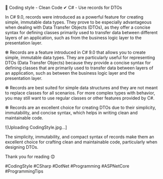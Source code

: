 🏅 Coding style - Clean Code
✔ C# - Use records for DTOs


In C# 9.0, records were introduced as a powerful feature for creating simple, immutable data types. They prove to be especially advantageous when dealing with Data Transfer Objects (DTOs), as they offer a concise syntax for defining classes primarily used to transfer data between different layers of an application, such as from the business logic layer to the presentation layer.

❇ Records are a feature introduced in C# 9.0 that allows you to create simple, immutable data types. They are particularly useful for representing DTOs (Data Transfer Objects) because they provide a concise syntax for defining classes that are primarily used to transfer data between layers of an application, such as between the business logic layer and the presentation layer.

❇ Records are best suited for simple data structures and they are not meant to replace classes for all scenarios. For more complex types with behavior, you may still want to use regular classes or other features provided by C#.

❇ Records are an excellent choice for creating DTOs due to their simplicity, immutability, and concise syntax, which helps in writing clean and maintainable code.

![Uploading CodingStyle.jpg…]

The simplicity, immutability, and compact syntax of records make them an excellent choice for crafting clean and maintainable code, particularly when designing DTOs.

Thank you for reading 😊

#CodingStyle #CSharp #DotNet #Programming #ASPNetCore #ProgrammingTips
